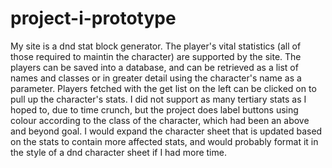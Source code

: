 # project-i-prototype

My site is a dnd stat block generator. The player's vital statistics (all of those required to 
maintin the character) are supported by the site. The players can be saved into a database, 
and can be retrieved as a list of names and classes or in greater detail using the character's
name as a parameter. Players fetched with the get list on the left can be clicked on to pull 
up the character's stats. I did not support as many tertiary stats as I hoped to, due to time 
crunch, but the project does label buttons using colour according to the class of the character, 
which had been an above and beyond goal. I would expand the character sheet that is updated based 
on the stats to contain more affected stats, and would probably format it in the style of a dnd 
character sheet if I had more time. 
